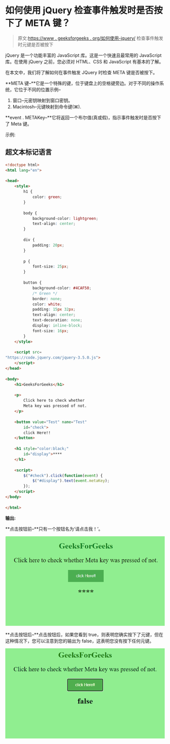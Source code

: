 # 如何使用 jQuery 检查事件触发时是否按下了 META 键？

> 原文:[https://www . geeksforgeeks . org/如何使用-jquery/](https://www.geeksforgeeks.org/how-to-check-whether-the-meta-key-pressed-when-event-is-fired-using-jquery/) 检查事件触发时元键是否被按下

jQuery 是一个功能丰富的 JavaScript 库。这是一个快速且最常用的 JavaScript 库。在使用 jQuery 之前，您必须对 HTML、CSS 和 JavaScript 有基本的了解。

在本文中，我们将了解如何在事件触发 JQuery 时检查 META 键是否被按下。

**META 键–**它是一个特殊的键，位于键盘上的空格键旁边。对于不同的操作系统，它位于不同的位置示例–

1.  窗口–元密钥映射到窗口密钥。
2.  Macintosh–元键映射到命令键(⌘).

**event . METAKey–**它将返回一个布尔值(真或假)，指示事件触发时是否按下了 Meta 键。

示例:

## 超文本标记语言

```html
<!doctype html>
<html lang="en">

<head>
    <style>
        h1 {
            color: green;
        }

        body {
            background-color: lightgreen;
            text-align: center;
        }

        div {
            padding: 20px;
        }

        p {
            font-size: 25px;
        }

        button {
            background-color: #4CAF50;
            /* Green */
            border: none;
            color: white;
            padding: 15px 32px;
            text-align: center;
            text-decoration: none;
            display: inline-block;
            font-size: 16px;
        }
    </style>

    <script src=
"https://code.jquery.com/jquery-3.5.0.js">
    </script>
</head>

<body>
    <h1>GeeksForGeeks</h1>

    <p>
        Click here to check whether 
        Meta key was pressed of not.
    </p>

    <button value="Test" name="Test" 
        id="check">
        click Here!!
    </button>

    <h1 style="color:black;" 
        id="display">****
    </h1>

    <script>
        $("#check").click(function(event) {
            $("#display").text(event.metaKey);
        });
    </script>
</body>

</html>
```

**输出:**

**点击按钮前–**只有一个按钮名为‘请点击我！’。

![](img/9fe78b77e2b6155d4d165ca8530f29cd.png)

**点击按钮后–**点击按钮后，如果您看到 true，则表明您确实按下了元键，但在这种情况下，您可以注意到您的输出为 false，这表明您没有按下任何元键。

![](img/348afc2929eecc63ef7ceae21df6ab30.png)